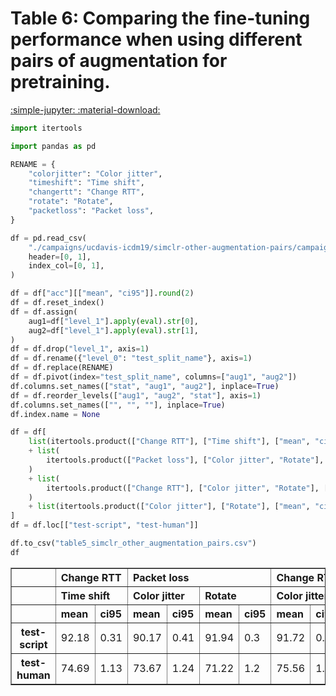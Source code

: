 # Table 6: Comparing the fine-tuning performance when using different pairs of augmentation for pretraining.

[:simple-jupyter: :material-download:](../../paper_tables_and_figures/table6_simclr_other_augmentation_pairs/table6_simclr_other_augmentation_pairs.ipynb)


```python
import itertools

import pandas as pd
```


```python
RENAME = {
    "colorjitter": "Color jitter",
    "timeshift": "Time shift",
    "changertt": "Change RTT",
    "rotate": "Rotate",
    "packetloss": "Packet loss",
}
```


```python
df = pd.read_csv(
    "./campaigns/ucdavis-icdm19/simclr-other-augmentation-pairs/campaign_summary/simclr-other-augmentation-pairs/summary_flowpic_dim_32.csv",
    header=[0, 1],
    index_col=[0, 1],
)

df = df["acc"][["mean", "ci95"]].round(2)
df = df.reset_index()
df = df.assign(
    aug1=df["level_1"].apply(eval).str[0],
    aug2=df["level_1"].apply(eval).str[1],
)
df = df.drop("level_1", axis=1)
df = df.rename({"level_0": "test_split_name"}, axis=1)
df = df.replace(RENAME)
df = df.pivot(index="test_split_name", columns=["aug1", "aug2"])
df.columns.set_names(["stat", "aug1", "aug2"], inplace=True)
df = df.reorder_levels(["aug1", "aug2", "stat"], axis=1)
df.columns.set_names(["", "", ""], inplace=True)
df.index.name = None

df = df[
    list(itertools.product(["Change RTT"], ["Time shift"], ["mean", "ci95"]))
    + list(
        itertools.product(["Packet loss"], ["Color jitter", "Rotate"], ["mean", "ci95"])
    )
    + list(
        itertools.product(["Change RTT"], ["Color jitter", "Rotate"], ["mean", "ci95"])
    )
    + list(itertools.product(["Color jitter"], ["Rotate"], ["mean", "ci95"]))
]
df = df.loc[["test-script", "test-human"]]

df.to_csv("table5_simclr_other_augmentation_pairs.csv")
df
```




<div>
<style scoped>
    .dataframe tbody tr th:only-of-type {
        vertical-align: middle;
    }

    .dataframe tbody tr th {
        vertical-align: top;
    }

    .dataframe thead tr th {
        text-align: left;
    }
</style>
<table border="1" class="dataframe">
  <thead>
    <tr>
      <th></th>
      <th colspan="2" halign="left">Change RTT</th>
      <th colspan="4" halign="left">Packet loss</th>
      <th colspan="4" halign="left">Change RTT</th>
      <th colspan="2" halign="left">Color jitter</th>
    </tr>
    <tr>
      <th></th>
      <th colspan="2" halign="left">Time shift</th>
      <th colspan="2" halign="left">Color jitter</th>
      <th colspan="2" halign="left">Rotate</th>
      <th colspan="2" halign="left">Color jitter</th>
      <th colspan="2" halign="left">Rotate</th>
      <th colspan="2" halign="left">Rotate</th>
    </tr>
    <tr>
      <th></th>
      <th>mean</th>
      <th>ci95</th>
      <th>mean</th>
      <th>ci95</th>
      <th>mean</th>
      <th>ci95</th>
      <th>mean</th>
      <th>ci95</th>
      <th>mean</th>
      <th>ci95</th>
      <th>mean</th>
      <th>ci95</th>
    </tr>
  </thead>
  <tbody>
    <tr>
      <th>test-script</th>
      <td>92.18</td>
      <td>0.31</td>
      <td>90.17</td>
      <td>0.41</td>
      <td>91.94</td>
      <td>0.3</td>
      <td>91.72</td>
      <td>0.36</td>
      <td>92.38</td>
      <td>0.32</td>
      <td>91.79</td>
      <td>0.34</td>
    </tr>
    <tr>
      <th>test-human</th>
      <td>74.69</td>
      <td>1.13</td>
      <td>73.67</td>
      <td>1.24</td>
      <td>71.22</td>
      <td>1.2</td>
      <td>75.56</td>
      <td>1.23</td>
      <td>74.33</td>
      <td>1.26</td>
      <td>71.64</td>
      <td>1.23</td>
    </tr>
  </tbody>
</table>
</div>


